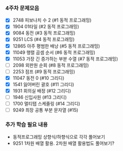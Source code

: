 
### 4주차 문제모음
- [X] 2748 피보나치 수 2 (#1 동적 프로그래밍)
- [X] 1904 01타일 (#2 동적 프로그래밍)
- [X] 9084 동전 (#3 동적 프로그래밍)
- [X] 9251 LCS (#4 동적 프로그래밍)
- [X] 12865	아주 평범한 배낭 (#5 동적 프로그래밍)
- [X] 11049	행렬 곱셈 순서 (#6 동적 프로그래밍)
- [X] 11053	가장 긴 증가하는 부분 수열 (#7 동적 프로그래밍)	
- [ ] 2098 외판원 순회 (#8 동적 프로그래밍)	
- [ ] 2253 점프 (#9 동적 프로그래밍)
- [X] 11047 동전 0 (#10 그리디)
- [X] 1541 잃어버린 괄호 (#11 그리디)
- [X] 1931 회의실 배정 (#12 그리디)
- [ ] 1946 신입사원 (#13 그리디)
- [ ] 1700 멀티탭 스케줄링 (#14 그리디)
- [ ] 9249 최장 공통 부분 문자열 (#15)

### 추가 학습 필요 내용
- 동적프로그래밍 상향식/하향식으로 각각 풀어보기
- 9251 1차원 배열 활용. 2차원 배열 활용법도 풀어보기?